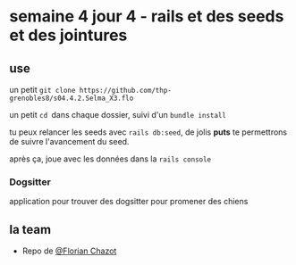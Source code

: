 # semaine 4 jour 4 - rails et des seeds et des jointures

## use



un petit `git clone https://github.com/thp-grenobles8/s04.4.2.Selma_X3.flo`

un petit `cd `dans chaque dossier, suivi d'un `bundle install`

tu peux relancer les seeds avec `rails db:seed`, de jolis **puts**
te permettrons de suivre l'avancement du seed.

après ça, joue avec les données dans la `rails console`

### Dogsitter

application pour trouver des dogsitter pour promener des chiens

## la team

- Repo de <a href="https://thehackingproject.slack.com/messages/UHFNBN79D/">@Florian Chazot</a>
